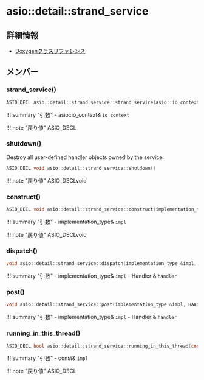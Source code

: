 # asio::detail::strand_service



## 詳細情報

- [Doxygenクラスリファレンス](https://lang-ship.com/reference/ESP32/latest/classasio_1_1detail_1_1strand__service.html)

## メンバー



### strand_service()



```c
ASIO_DECL asio::detail::strand_service::strand_service(asio::io_context &io_context)
```

!!! summary "引数"
	- asio::io_context& `io_context` 

!!! note "戻り値"
	ASIO_DECL



### shutdown()
Destroy all user-defined handler objects owned by the service.


```c
ASIO_DECL void asio::detail::strand_service::shutdown()
```

!!! note "戻り値"
	ASIO_DECLvoid



### construct()



```c
ASIO_DECL void asio::detail::strand_service::construct(implementation_type &impl)
```

!!! summary "引数"
	- implementation_type& `impl` 

!!! note "戻り値"
	ASIO_DECLvoid



### dispatch()



```c
void asio::detail::strand_service::dispatch(implementation_type &impl, Handler &handler)
```

!!! summary "引数"
	- implementation_type& `impl` 
	- Handler & `handler` 



### post()



```c
void asio::detail::strand_service::post(implementation_type &impl, Handler &handler)
```

!!! summary "引数"
	- implementation_type& `impl` 
	- Handler & `handler` 



### running_in_this_thread()



```c
ASIO_DECL bool asio::detail::strand_service::running_in_this_thread(const implementation_type &impl) const
```

!!! summary "引数"
	- const& `impl` 

!!! note "戻り値"
	ASIO_DECL



